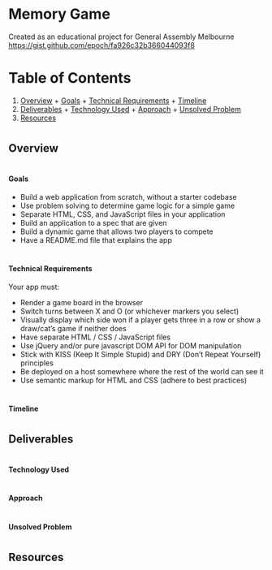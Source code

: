 # Memory Game
Created as an educational project for General Assembly Melbourne
https://gist.github.com/epoch/fa926c32b366044093f8

# Table of Contents
  1. [Overview](#overview)
    + [Goals](#goals)
    + [Technical Requirements](#technical-requirements)
    + [Timeline](#timeline)
  2. [Deliverables](#deliverables)
    + [Technology Used](#technology-used)
    + [Approach](#approach)
    + [Unsolved Problem](#unsolved-problem)
  3. [Resources](#resources)

  
# <a id="overview"></a>
## Overview

# <a id="goals"></a>
#### Goals
* Build a web application from scratch, without a starter codebase
* Use problem solving to determine game logic for a simple game
* Separate HTML, CSS, and JavaScript files in your application
* Build an application to a spec that are given
* Build a dynamic game that allows two players to compete
* Have a README.md file that explains the app

# <a id="technical-requirements"></a>
#### Technical Requirements
Your app must:
* Render a game board in the browser
* Switch turns between X and O (or whichever markers you select) 
* Visually display which side won if a player gets three in a row or show a draw/cat’s game if neither does
* Have separate HTML / CSS / JavaScript files
* Use jQuery and/or pure javascript DOM API for DOM manipulation
* Stick with KISS (Keep It Simple Stupid) and DRY (Don’t Repeat Yourself) principles
* Be deployed on a host somewhere where the rest of the world can see it
* Use semantic markup for HTML and CSS (adhere to best practices)

# <a id="timeline"></a>
#### Timeline

# <a id="deliverables"></a>
## Deliverables

# <a id="technology-used"></a>
#### Technology Used

# <a id="approach"></a>
#### Approach

# <a id="unsolved-problem"></a>
#### Unsolved Problem


# <a id="resource"></a>
## Resources
